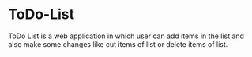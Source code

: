 # ToDo-List
ToDo List is a web application in which user can add items in the list and also make some changes like cut items of list or delete items of list.
